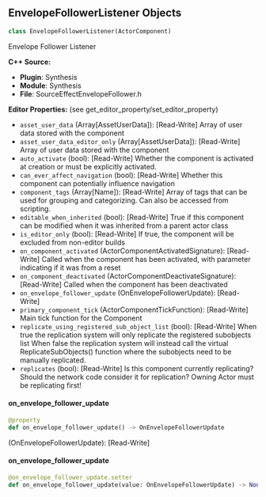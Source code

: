 ## EnvelopeFollowerListener Objects

```python
class EnvelopeFollowerListener(ActorComponent)
```

Envelope Follower Listener

**C++ Source:**

- **Plugin**: Synthesis
- **Module**: Synthesis
- **File**: SourceEffectEnvelopeFollower.h

**Editor Properties:** (see get_editor_property/set_editor_property)

- ``asset_user_data`` (Array[AssetUserData]):  [Read-Write] Array of user data stored with the component
- ``asset_user_data_editor_only`` (Array[AssetUserData]):  [Read-Write] Array of user data stored with the component
- ``auto_activate`` (bool):  [Read-Write] Whether the component is activated at creation or must be explicitly activated.
- ``can_ever_affect_navigation`` (bool):  [Read-Write] Whether this component can potentially influence navigation
- ``component_tags`` (Array[Name]):  [Read-Write] Array of tags that can be used for grouping and categorizing. Can also be accessed from scripting.
- ``editable_when_inherited`` (bool):  [Read-Write] True if this component can be modified when it was inherited from a parent actor class
- ``is_editor_only`` (bool):  [Read-Write] If true, the component will be excluded from non-editor builds
- ``on_component_activated`` (ActorComponentActivatedSignature):  [Read-Write] Called when the component has been activated, with parameter indicating if it was from a reset
- ``on_component_deactivated`` (ActorComponentDeactivateSignature):  [Read-Write] Called when the component has been deactivated
- ``on_envelope_follower_update`` (OnEnvelopeFollowerUpdate):  [Read-Write]
- ``primary_component_tick`` (ActorComponentTickFunction):  [Read-Write] Main tick function for the Component
- ``replicate_using_registered_sub_object_list`` (bool):  [Read-Write] When true the replication system will only replicate the registered subobjects list
  When false the replication system will instead call the virtual ReplicateSubObjects() function where the subobjects need to be manually replicated.
- ``replicates`` (bool):  [Read-Write] Is this component currently replicating? Should the network code consider it for replication? Owning Actor must be replicating first!

<a id="unreal.EnvelopeFollowerListener.on_envelope_follower_update"></a>

#### on_envelope_follower_update

```python
@property
def on_envelope_follower_update() -> OnEnvelopeFollowerUpdate
```

(OnEnvelopeFollowerUpdate):  [Read-Write]

<a id="unreal.EnvelopeFollowerListener.on_envelope_follower_update"></a>

#### on_envelope_follower_update

```python
@on_envelope_follower_update.setter
def on_envelope_follower_update(value: OnEnvelopeFollowerUpdate) -> None
```

<a id="unreal.SourceEffectEnvelopeFollowerPreset"></a>